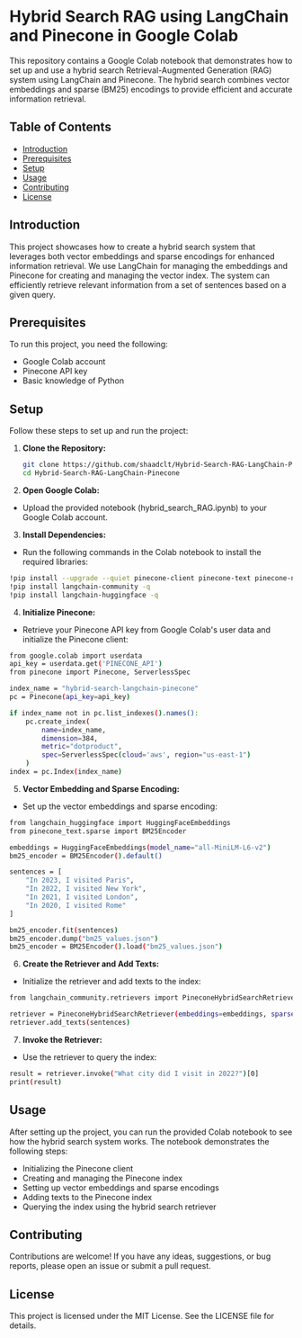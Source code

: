# Hybrid Search RAG using LangChain and Pinecone in Google Colab

This repository contains a Google Colab notebook that demonstrates how to set up and use a hybrid search Retrieval-Augmented Generation (RAG) system using LangChain and Pinecone. The hybrid search combines vector embeddings and sparse (BM25) encodings to provide efficient and accurate information retrieval.

## Table of Contents
- [Introduction](#introduction)
- [Prerequisites](#prerequisites)
- [Setup](#setup)
- [Usage](#usage)
- [Contributing](#contributing)
- [License](#license)

## Introduction

This project showcases how to create a hybrid search system that leverages both vector embeddings and sparse encodings for enhanced information retrieval. We use LangChain for managing the embeddings and Pinecone for creating and managing the vector index. The system can efficiently retrieve relevant information from a set of sentences based on a given query.

## Prerequisites

To run this project, you need the following:
- Google Colab account
- Pinecone API key
- Basic knowledge of Python

## Setup

Follow these steps to set up and run the project:

1. **Clone the Repository:**

   ```bash
   git clone https://github.com/shaadclt/Hybrid-Search-RAG-LangChain-Pinecone.git
   cd Hybrid-Search-RAG-LangChain-Pinecone
   ```

2. **Open Google Colab:**

-  Upload the provided notebook (hybrid_search_RAG.ipynb) to your Google Colab account.

3. **Install Dependencies:**

-  Run the following commands in the Colab notebook to install the required libraries:

```bash
!pip install --upgrade --quiet pinecone-client pinecone-text pinecone-notebooks
!pip install langchain-community -q
!pip install langchain-huggingface -q
```

4. **Initialize Pinecone:**

-  Retrieve your Pinecone API key from Google Colab's user data and initialize the Pinecone client:
```bash
from google.colab import userdata
api_key = userdata.get('PINECONE_API')
from pinecone import Pinecone, ServerlessSpec

index_name = "hybrid-search-langchain-pinecone"
pc = Pinecone(api_key=api_key)

if index_name not in pc.list_indexes().names():
    pc.create_index(
        name=index_name, 
        dimension=384, 
        metric="dotproduct",
        spec=ServerlessSpec(cloud='aws', region="us-east-1")
    )
index = pc.Index(index_name)
```

5. **Vector Embedding and Sparse Encoding:**

-  Set up the vector embeddings and sparse encoding:

```bash
from langchain_huggingface import HuggingFaceEmbeddings
from pinecone_text.sparse import BM25Encoder

embeddings = HuggingFaceEmbeddings(model_name="all-MiniLM-L6-v2")
bm25_encoder = BM25Encoder().default()

sentences = [
    "In 2023, I visited Paris",
    "In 2022, I visited New York",
    "In 2021, I visited London",
    "In 2020, I visited Rome"
]

bm25_encoder.fit(sentences)
bm25_encoder.dump("bm25_values.json")
bm25_encoder = BM25Encoder().load("bm25_values.json")
```

6. **Create the Retriever and Add Texts:**

-  Initialize the retriever and add texts to the index:

```bash
from langchain_community.retrievers import PineconeHybridSearchRetriever

retriever = PineconeHybridSearchRetriever(embeddings=embeddings, sparse_encoder=bm25_encoder, index=index)
retriever.add_texts(sentences)
```

7. **Invoke the Retriever:**

-  Use the retriever to query the index:

```bash
result = retriever.invoke("What city did I visit in 2022?")[0]
print(result)
```

## Usage
After setting up the project, you can run the provided Colab notebook to see how the hybrid search system works. The notebook demonstrates the following steps:

- Initializing the Pinecone client
- Creating and managing the Pinecone index
- Setting up vector embeddings and sparse encodings
- Adding texts to the Pinecone index
- Querying the index using the hybrid search retriever

## Contributing
Contributions are welcome! If you have any ideas, suggestions, or bug reports, please open an issue or submit a pull request.

## License
This project is licensed under the MIT License. See the LICENSE file for details.
   
